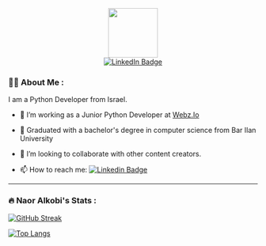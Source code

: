 <div>
  
  <div id="header" align="center">
    <img src="https://media.giphy.com/media/M9gbBd9nbDrOTu1Mqx/giphy.gif" width="100"/>
  </div>

  <div id="badges" align="center">
    <a href="https://www.linkedin.com/in/naoralkobi/">
      <img src="https://img.shields.io/badge/LinkedIn-blue?style=for-the-badge&logo=linkedin&logoColor=white" alt="LinkedIn Badge"/>
    </a>
  </div>
  
 </div>

### :man_technologist: About Me :

I am a Python Developer from Israel.

- :telescope:  I’m working as a Junior Python Developer at <a href ="https://webz.io/"> Webz.Io </a>
- 🌱 Graduated with a bachelor's degree in computer science from Bar Ilan University
- 👯 I’m looking to collaborate with other content creators.


- :mailbox: How to reach me: [![Linkedin Badge](https://img.shields.io/badge/-kakbar-blue?style=flat&logo=Linkedin&logoColor=white)](https://www.linkedin.com/in/naoralkobi/)
 

---

### :fire: Naor Alkobi's Stats :

[![GitHub Streak](http://github-readme-streak-stats.herokuapp.com?user=naoralkobi&theme=dark&hide_border=true)](https://git.io/streak-stats)


[![Top Langs](https://github-readme-stats.vercel.app/api/top-langs/?username=naoralkobi&layout=compact&theme=vision-friendly-dark)](https://github.com/anuraghazra/github-readme-stats)


<!--
### Hi there 👋
**naoralkobi/naoralkobi** is a ✨ _special_ ✨ repository because its `README.md` (this file) appears on your GitHub profile.

Here are some ideas to get you started:

- 🔭 I’m currently working on ...
- 🌱 I’m currently learning ...
- 👯 I’m looking to collaborate on ...
- 🤔 I’m looking for help with ...
- 💬 Ask me about ...
- 📫 How to reach me: ...
- 😄 Pronouns: ...
- ⚡ Fun fact: ...
-->

